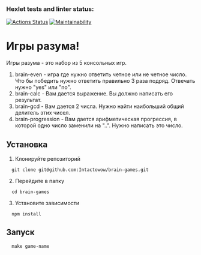### Hexlet tests and linter status:
[![Actions Status](https://github.com/Intactowow/frontend-project-lvl1/workflows/hexlet-check/badge.svg)](https://github.com/Intactowow/frontend-project-lvl1/actions)
[![Maintainability](https://api.codeclimate.com/v1/badges/a99a88d28ad37a79dbf6/maintainability)](https://codeclimate.com/github/codeclimate/codeclimate/maintainability)

# Игры разума!
Игры разума - это набор из 5 консольных игр.

1. brain-even - игра где нужно ответить четное или не четное число. Что бы победить нужно ответить правильно 3 раза подряд. Отвечать нужно "yes" или "no".
2. brain-calc - Вам дается выражение. Вы должно написать его результат.
3. brain-gcd - Вам дается 2 числа. Нужно найти наибольший общий делитель этих чисел.
4. brain-progression - Вам дается арифметическая прогрессия, в которой одно число заменили на "..". Нужно написать это число.

## Установка
1. Клонируйте репозиторий
```
  git clone git@github.com:Intactowow/brain-games.git
```
2. Перейдите в папку
```
  cd brain-games
```
3. Установите зависимости
```
  npm install
```

## Запуск
```
  make game-name
```
